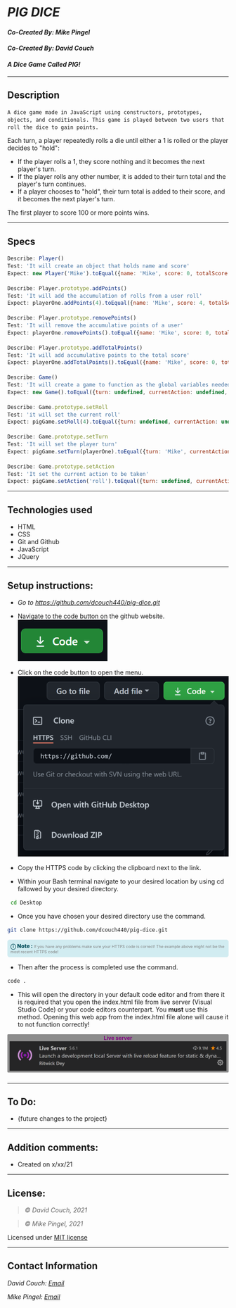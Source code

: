 # *PIG DICE*
#### *Co-Created By: Mike Pingel*
#### *Co-Created By: David Couch*
#### *A Dice Game Called PIG!*

* * *

## Description  
`A dice game made in JavaScript using constructors, prototypes, objects, and conditionals. This game is played between two users that roll the dice to gain points.`

Each turn, a player repeatedly rolls a die until either a 1 is rolled or the player decides to "hold":

* If the player rolls a 1, they score nothing and it becomes the next player's turn.
* If the player rolls any other number, it is added to their turn total and the player's turn continues.
* If a player chooses to "hold", their turn total is added to their score, and it becomes the next player's turn.

The first player to score 100 or more points wins.

* * *
## Specs
```js
Describe: Player()
Test: 'It will create an object that holds name and score'
Expect: new Player('Mike').toEqual({name: 'Mike', score: 0, totalScore: 0})

Describe: Player.prototype.addPoints()
Test: 'It will add the accumulation of rolls from a user roll'
Expect: playerOne.addPoints(4).toEqual({name: 'Mike', score: 4, totalScore: 0})

Describe: Player.prototype.removePoints()
Test: 'It will remove the accumulative points of a user'
Expect: playerOne.removePoints().toEqual({name: 'Mike', score: 0, totalScore: 0})

Describe: Player.prototype.addTotalPoints()
Test: 'It will add accumulative points to the total score'
Expect: playerOne.addTotalPoints().toEqual({name: 'Mike', score: 0, totalScore: 4})

Describe: Game()
Test: 'It will create a game to function as the global variables needed to function'
Expect: new Game().toEqual({turn: undefined, currentAction: undefined, roll: undefined})

Describe: Game.prototype.setRoll
Test: 'it will set the current roll'
Expect: pigGame.setRoll(4).toEqual({turn: undefined, currentAction: undefined, roll: 4})

Describe: Game.prototype.setTurn
Test: 'It will set the player turn'
Expect: pigGame.setTurn(playerOne).toEqual({turn: 'Mike', currentAction: undefined, roll: undefined})

Describe: Game.prototype.setAction
Test: 'It set the current action to be taken'
Expect: pigGame.setAction('roll').toEqual({turn: undefined, currentAction: 'roll', roll: undefined})

```
* * *

## Technologies used
* HTML
* CSS
* Git and Github
* JavaScript
* JQuery

* * *

## Setup instructions:  

* _Go to_ _https://github.com/dcouch440/pig-dice.git_
*  Navigate to the code button on the github website.\
![Code button](/img/README/code.PNG)

* Click on the code button to open the menu.\
![Github Repo Example](/img/README/HTTPS.png)

- Copy the HTTPS code by clicking the clipboard next to the link.

- Within your Bash terminal navigate to your desired location by using cd fallowed by your desired directory.
```bash
 cd Desktop
```  

- Once you have chosen your desired directory use the command.
```bash 
git clone https://github.com/dcouch440/pig-dice.git
```

<div 
  style="
    background-color: #d1ecf1; 
    color: grey; padding: 6px; 
    font-size: 9px; 
    border-radius: 5px; 
    border: 1px solid #d4ecf1; 
    margin-bottom: 12px"
> 
  <span 
    style="
      font-size: 12px; 
      font-weight: 600; 
      color: #0c5460;"
  >
    ⓘ
  </span>
  <span 
    style="
      font-size: 12px; 
      font-weight: 900; 
      color: #0c5460;
      margin-bottom: 24px"
  >
    Note : 
  </span> 
  If you have any problems make sure your HTTPS code is correct! The example above might not be the most recent HTTPS code!
</div>


* Then after the process is completed use the command.

``` bash
code .
```
* This will open the directory in your default code editor and from there it is required that you open the index.html file from live server (Visual Studio Code) or your code editors counterpart. You <strong>must</strong> use this method. Opening this web app from the index.html file alone will cause it to not function correctly!

<p 
  style="
    font-size: 12px; 
    background-color: #8c8c8c; 
    border-radius: 2px; 
    padding: 1px 5px; 
    text-align: center; 
    color: white; 
    margin-bottom: 24px"
>
  <span style="font-weight: 700; color: purple">Live server</span>
  <img src="img/README/liveserver.PNG">
</p>

* * *

## To Do:
* {future changes to the project}

* * *

## Addition comments:
* Created on x/xx/21

* * *

## License:
> *&copy; David Couch, 2021*

> *&copy; Mike Pingel, 2021*


Licensed under [MIT license](https://mit-license.org/)

* * *

## Contact Information
_David Couch: [Email](dcouch440@gmail.com)_

_Mike Pingel: [Email](mdpingel@gmail.com)_